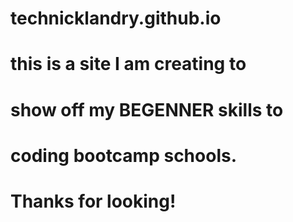 # technicklandry.github.io
# this is a site I am creating to 
# show off my BEGENNER skills to 
# coding bootcamp schools.
# Thanks for looking!
